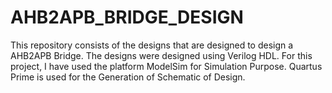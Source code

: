 # AHB2APB_BRIDGE_DESIGN
This repository consists of the designs that are designed to design a AHB2APB Bridge. The designs were designed using Verilog HDL. For this project, I have used the platform ModelSim for Simulation Purpose. Quartus Prime is used for the Generation of Schematic of Design.
